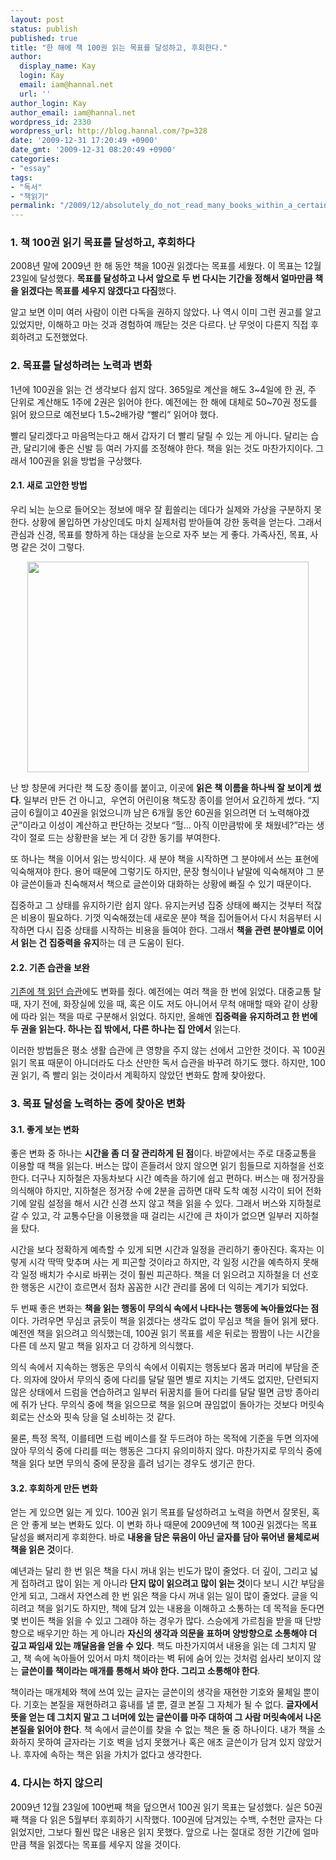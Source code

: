 ```yaml
---
layout: post
status: publish
published: true
title: "한 해에 책 100권 읽는 목표를 달성하고, 후회한다."
author:
  display_name: Kay
  login: Kay
  email: iam@hannal.net
  url: ''
author_login: Kay
author_email: iam@hannal.net
wordpress_id: 2330
wordpress_url: http://blog.hannal.com/?p=328
date: '2009-12-31 17:20:49 +0900'
date_gmt: '2009-12-31 08:20:49 +0900'
categories:
- "essay"
tags:
- "독서"
- "책읽기"
permalink: "/2009/12/absolutely_do_not_read_many_books_within_a_certain_period/"
---
```

<h3>1. 책 100권 읽기 목표를 달성하고, 후회하다</h3>
<p>2008년 말에 2009년 한 해 동안 책을 100권 읽겠다는 목표를 세웠다. 이 목표는 12월 23일에 달성했다. <strong>목표를 달성하고 나서 앞으로 두 번 다시는 기간을 정해서 얼마만큼 책을 읽겠다는 목표를 세우지 않겠다고 다짐</strong>했다.</p>
<p>알고 보면 이미 여러 사람이 이런 다독을 권하지 않았다. 나 역시 이미 그런 권고를 알고 있었지만, 이해하고 마는 것과 경험하여 깨닫는 것은 다르다. 난 무엇이 다른지 직접 후회하려고 도전했었다.</p>
<h3>2. 목표를 달성하려는 노력과 변화</h3>
<p>1년에 100권을 읽는 건 생각보다 쉽지 않다. 365일로 계산을 해도 3~4일에 한 권, 주 단위로 계산해도 1주에 2권은 읽어야 한다. 예전에는 한 해에 대체로 50~70권 정도를 읽어 왔으므로 예전보다 1.5~2배가량 “빨리” 읽어야 했다.</p>
<p>빨리 달리겠다고 마음먹는다고 해서 갑자기 더 빨리 달릴 수 있는 게 아니다. 달리는 습관, 달리기에 좋은 신발 등 여러 가지를 조정해야 한다. 책을 읽는 것도 마찬가지이다. 그래서 100권을 읽을 방법을 구상했다.</p>
<h4>2.1. 새로 고안한 방법</h4>
<p>우리 뇌는 눈으로 들어오는 정보에 매우 잘 휩쓸리는 데다가 실제와 가상을 구분하지 못한다. 상황에 몰입하면 가상인데도 마치 실제처럼 받아들여 강한 동력을 얻는다. 그래서 관심과 신경, 목표를 향하게 하는 대상을 눈으로 자주 보는 게 좋다. 가족사진, 목표, 사명 같은 것이 그렇다.</p>
<p style="text-align: center;"><img class="alignnone size-full wp-image-350" src="http://blog.hannal.com/assets/uploads/2009/12/book_scheduler.jpg" alt="" width="450" height="337" /></p>
<p>난 방 창문에 커다란 책 도장 종이를 붙이고, 이곳에 <strong>읽은 책 이름을 하나씩 잘 보이게 썼다</strong>. 일부러 만든 건 아니고,  우연히 어린이용 책도장 종이를 얻어서 요긴하게 썼다. “지금이 6월이고 40권을 읽었으니까 남은 6개월 동안 60권을 읽으려면 더 노력해야겠군”이라고 이성이 계산하고 판단하는 것보다 “헐... 아직 이만큼밖에 못 채웠네?”라는 생각이 절로 드는 상황판을 보는 게 더 강한 동기를 부여한다.</p>
<p>또 하나는 책을 이어서 읽는 방식이다. 새 분야 책을 시작하면 그 분야에서 쓰는 표현에 익숙해져야 한다. 용어 때문에 그렇기도 하지만, 문장 형식이나 낱말에 익숙해져야 그 분야 글쓴이들과 친숙해져서 책으로 글쓴이와 대화하는 상황에 빠질 수 있기 때문이다.</p>
<p>집중하고 그 상태를 유지하기란 쉽지 않다. 유지는커녕 집중 상태에 빠지는 것부터 적잖은 비용이 필요하다. 기껏 익숙해졌는데 새로운 분야 책을 집어들어서 다시 처음부터 시작하면 다시 집중 상태를 시작하는 비용을 들여야 한다. 그래서 <strong>책을 관련 분야별로 이어서 읽는 건 집중력을 유지</strong>하는 데 큰 도움이 된다.</p>
<h4>2.2. 기존 습관을 보완</h4>
<p><a href="http://blog.hannal.com/a_method_how_i_read_a_book/">기존에 책 읽던 습관</a>에도 변화를 줬다. 예전에는 여러 책을 한 번에 읽었다. 대중교통 탈 때, 자기 전에, 화장실에 있을 때, 혹은 이도 저도 아니어서 무척 애매할 때와 같이 상황에 따라 읽는 책을 따로 구분해서 읽었다. 하지만, 올해엔 <strong>집중력을 유지하려고 한 번에 두 권을 읽는다. 하나는 집 밖에서, 다른 하나는 집 안에서</strong> 읽는다.</p>
<p>이러한 방법들은 평소 생활 습관에 큰 영향을 주지 않는 선에서 고안한 것이다. 꼭 100권 읽기 목표 때문이 아니더라도 다소 산만한 독서 습관을 바꾸려 하기도 했다. 하지만, 100권 읽기, 즉 빨리 읽는 것이라서 계획하지 않았던 변화도 함께 찾아왔다.</p>
<h3>3. 목표 달성을 노력하는 중에 찾아온 변화</h3>
<h4>3.1. 좋게 보는 변화</h4>
<p>좋은 변화 중 하나는 <strong>시간을 좀 더 잘 관리하게 된 점</strong>이다. 바깥에서는 주로 대중교통을 이용할 때 책을 읽는다. 버스는 많이 흔들려서 앉지 않으면 읽기 힘들므로 지하철을 선호한다. 더구나 지하철은 자동차보다 시간 예측을 하기에 쉽고 편하다. 버스는 매 정거장을 의식해야 하지만, 지하철은 정거장 수에 2분을 곱하면 대략 도착 예정 시각이 되어 전화기에 알림 설정을 해서 시간 신경 쓰지 않고 책을 읽을 수 있다. 그래서 버스와 지하철로 갈 수 있고, 각 교통수단을 이용했을 때 걸리는 시간에 큰 차이가 없으면 일부러 지하철을 탔다.</p>
<p>시간을 보다 정확하게 예측할 수 있게 되면 시간과 일정을 관리하기 좋아진다. 혹자는 이렇게 시각 딱딱 맞추며 사는 게 피곤할 것이라고 하지만, 각 일정 시간을 예측하지 못해 각 일정 배치가 수시로 바뀌는 것이 훨씬 피곤하다. 책을 더 읽으려고 지하철을 더 선호한 행동은 시간이 흐르면서 점차 꼼꼼한 시간 관리를 몸에 더 익히는 계기가 되었다.</p>
<p>두 번째 좋은 변화는 <strong>책을 읽는 행동이 무의식 속에서 나타나는 행동에 녹아들었다는 점</strong>이다. 가려우면 무심코 긁듯이 책을 읽겠다는 생각도 없이 무심코 책을 들어 읽게 됐다. 예전엔 책을 읽으려고 의식했는데, 100권 읽기 목표를 세운 뒤로는 짬짬이 나는 시간을 다른 데 쓰지 말고 책을 읽자고 더 강하게 의식했다.</p>
<p>의식 속에서 지속하는 행동은 무의식 속에서 이뤄지는 행동보다 몸과 머리에 부담을 준다. 의자에 앉아서 무의식 중에 다리를 달달 떨면 별로 지치는 기색도 없지만, 단련되지 않은 상태에서 드럼을 연습하려고 일부러 뒤꿈치를 들어 다리를 달달 떨면 금방 종아리에 쥐가 난다. 무의식 중에 책을 읽으므로 책을 읽으며 끊임없이 돌아가는 것보다 머릿속 회로는 산소와 핏속 당을 덜 소비하는 것 같다.</p>
<p>물론, 특정 목적, 이를테면 드럼 베이스를 잘 두드려야 하는 목적에 기준을 두면 의자에 앉아 무의식 중에 다리를 떠는 행동은 그다지 유의미하지 않다. 마찬가지로 무의식 중에 책을 읽다 보면 무의식 중에 문장을 흘려 넘기는 경우도 생기곤 한다.</p>
<h4>3.2. 후회하게 만든 변화</h4>
<p>얻는 게 있으면 잃는 게 있다. 100권 읽기 목표를 달성하려고 노력을 하면서 잘못된, 혹은 안 좋게 보는 변화도 있다. 이 변화 하나 때문에 2009년에 책 100권 읽겠다는 목표 달성을 뼈저리게 후회한다. 바로 <strong>내용을 담은 묶음이 아닌 글자를 담아 묶어낸 물체로써 책을 읽은 것</strong>이다.</p>
<p>예년과는 달리 한 번 읽은 책을 다시 꺼내 읽는 빈도가 많이 줄었다. 더 깊이, 그리고 넓게 접하려고 많이 읽는 게 아니라 <strong>단지 많이 읽으려고 많이 읽는 것</strong>이다 보니 시간 부담을 안게 되고, 그래서 자연스레 한 번 읽은 책을 다시 꺼내 읽는 일이 많이 줄었다.  글을 익히려고 책을 읽기도 하지만, 책에 담겨 있는 내용을 이해하고 소통하는 데 목적을 둔다면 몇 번이든 책을 읽을 수 있고 그래야 하는 경우가 많다. 스승에게 가르침을 받을 때 단방향으로 배우기만 하는 게 아니라 <strong>자신의 생각과 의문을 표하며 양방향으로 소통해야 더 깊고 짜임새 있는 깨달음을 얻을 수 있다</strong>. 책도 마찬가지여서 내용을 읽는 데 그치지 말고, 책 속에 녹아들어 있어서 마치 책이라는 벽 뒤에 숨어 있는 것처럼 쉽사리 보이지 않는 <strong>글쓴이를 책이라는 매개를 통해서 봐야 한다. 그리고 소통해야 한다</strong>.</p>
<p>책이라는 매개체와 책에 쓰여 있는 글자는 글쓴이의 생각을 재현한 기호와 물체일 뿐이다. 기호는 본질을 재현하려고 흉내를 낼 뿐, 결코 본질 그 자체가 될 수 없다. <strong>글자에서 뜻을 얻는 데 그치지 말고 그 너머에 있는 글쓴이를 마주 대하여 그 사람 머릿속에서 나온 본질을 읽어야 한다</strong>. 책 속에서 글쓴이를 찾을 수 없는 책은 둘 중 하나이다. 내가 책을 소화하지 못하여 글자라는 기호 벽을 넘지 못했거나 혹은 애초 글쓴이가 담겨 있지 않았거나. 후자에 속하는 책은 읽을 가치가 없다고 생각한다.</p>
<h3>4. 다시는 하지 않으리</h3>
<p>2009년 12월 23일에 100번째 책을 덮으면서 100권 읽기 목표는 달성했다. 실은 50권째 책을 다 읽은 5월부터 후회하기 시작했다. 100권에 담겨있는 수백, 수천만 글자는 다 읽었지만, 그보다 훨씬 많은 내용은 읽지 못했다. 앞으로 나는 절대로 정한 기간에 얼마만큼 책을 읽겠다는 목표를 세우지 않을 것이다.</p>
